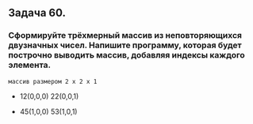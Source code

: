 ## Задача 60.  
### Сформируйте трёхмерный массив из неповторяющихся двузначных чисел. Напишите программу, которая будет построчно выводить массив, добавляя индексы каждого элемента.

` массив размером 2 x 2 x 1 `

* 12(0,0,0) 22(0,0,1)

* 45(1,0,0) 53(1,0,1)